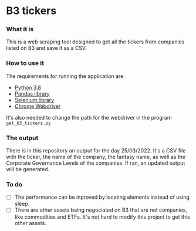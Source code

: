 # B3 tickers
### What it is
This is a web scraping tool designed to get all the tickers from companies listed on B3 and save it as a CSV.

### How to use it
The requirements for running the application are:

- [Python 3.8](https://www.python.org/downloads/release/python-380/)
- [Pandas library](https://pandas.pydata.org/)
- [Selenium library](https://www.selenium.dev/)
- [Chrome Webdriver](https://chromedriver.chromium.org/downloads)

It's also needed to change the path for the webdriver in the program ``` get_b3_tickers.py ```

### The output
There is in this repository an output for the day 25/03/2022. It's a CSV file with the ticker, the name of the company, the fantasy name, as well as the Corporate Governance Levels of the companies. If ran, an updated output will be generated.


### To do
- [ ] The performance can be inproved by locating elements instead of using sleep.
- [ ] There are other assets being negociated on B3 that are not companies, like commodities and ETFs. It's not hard to modify this project to get this other assets.
